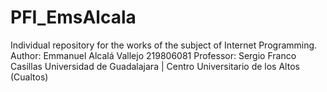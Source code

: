 # PFI_EmsAlcala
Individual repository for the works of the subject of Internet Programming. 
Author: Emmanuel Alcalá Vallejo 219806081
Professor: Sergio Franco Casillas
Universidad de Guadalajara | Centro Universitario de los Altos (Cualtos)
